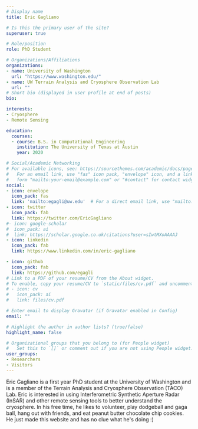 ```yaml
---
# Display name
title: Eric Gagliano

# Is this the primary user of the site?
superuser: true

# Role/position
role: PhD Student

# Organizations/Affiliations
organizations:
- name: University of Washington
  url: "https://www.washington.edu/"
- name: UW Terrain Analysis and Cryosphere Observation Lab
  url: ""
# Short bio (displayed in user profile at end of posts)
bio:

interests:
- Cryosphere
- Remote Sensing

education:
  courses:
  - course: B.S. in Computational Engineering
    institution: The University of Texas at Austin
    year: 2020

# Social/Academic Networking
# For available icons, see: https://sourcethemes.com/academic/docs/page-builder/#icons
#   For an email link, use "fas" icon pack, "envelope" icon, and a link in the
#   form "mailto:your-email@example.com" or "#contact" for contact widget.
social:
- icon: envelope
  icon_pack: fas
  link: 'mailto:egagli@uw.edu'  # For a direct email link, use "mailto:test@example.org".
- icon: twitter
  icon_pack: fab
  link: https://twitter.com/EricGagliano
#- icon: google-scholar
#  icon_pack: ai
#  link: https://scholar.google.co.uk/citations?user=sIwtMXoAAAAJ
- icon: linkedin
  icon_pack: fab
  link: https://www.linkedin.com/in/eric-gagliano

- icon: github
  icon_pack: fab
  link: https://github.com/egagli
# Link to a PDF of your resume/CV from the About widget.
# To enable, copy your resume/CV to `static/files/cv.pdf` and uncomment the lines below.
# - icon: cv
#   icon_pack: ai
#   link: files/cv.pdf

# Enter email to display Gravatar (if Gravatar enabled in Config)
email: ""

# Highlight the author in author lists? (true/false)
highlight_name: false

# Organizational groups that you belong to (for People widget)
#   Set this to `[]` or comment out if you are not using People widget.
user_groups:
- Researchers
- Visitors
---
```


Eric Gagliano is a first year PhD student at the University of Washington and is a member of the Terrain Analysis and Cryosphere Observation (TACO) Lab. Eric is interested in using Interferometric Synthetic Aperture Radar (InSAR) and other remote sensing tools to better understand the cryosphere. In his free time, he likes to volunteer, play dodgeball and gaga ball, hang out with friends, and eat peanut butter chocolate chip cookies. He just made this website and has no clue what he's doing :)
